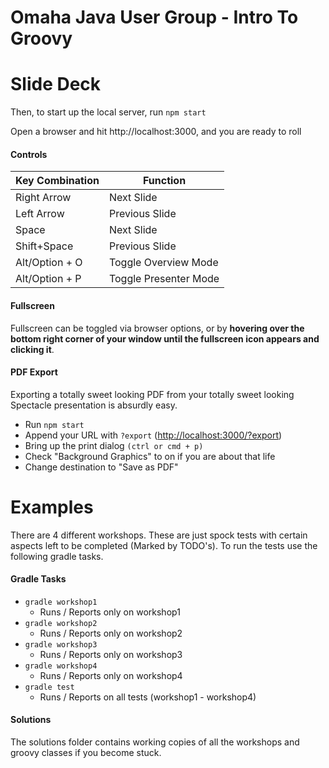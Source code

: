 # Omaha Java User Group - Intro To Groovy

# Slide Deck
Then, to start up the local server, run `npm start`

Open a browser and hit http://localhost:3000, and you are ready to roll

#### Controls

|Key Combination|Function|
|---|---|
|Right Arrow|Next Slide|
|Left Arrow|Previous Slide|
|Space|Next Slide|
|Shift+Space|Previous Slide|
|Alt/Option + O|Toggle Overview Mode|
|Alt/Option + P|Toggle Presenter Mode|

#### Fullscreen

Fullscreen can be toggled via browser options, or by **hovering over the bottom right corner of your window until the fullscreen icon appears and clicking it**.

#### PDF Export

Exporting a totally sweet looking PDF from your totally sweet looking Spectacle presentation is absurdly easy.

- Run `npm start`
- Append your URL with `?export` ([http://localhost:3000/?export](http://localhost:3000/?export))
- Bring up the print dialog `(ctrl or cmd + p)`
- Check "Background Graphics" to on if you are about that life
- Change destination to "Save as PDF"


# Examples
There are 4 different workshops.  These are just spock tests with certain aspects left to be completed (Marked by TODO's).  To run the tests use the following gradle tasks.

#### Gradle Tasks
* `gradle workshop1`
  * Runs / Reports only on workshop1
* `gradle workshop2`
  * Runs / Reports only on workshop2
* `gradle workshop3`
  * Runs / Reports only on workshop3
* `gradle workshop4`
  * Runs / Reports only on workshop4
* `gradle test`
  * Runs / Reports on all tests (workshop1 - workshop4)

#### Solutions
The solutions folder contains working copies of all the workshops and groovy classes if you become stuck.
